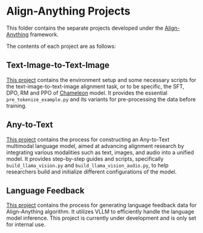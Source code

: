 # Align-Anything Projects

This folder contains the separate projects developed under the [Align-Anything](../README.md) framework.

The contents of each project are as follows:

## Text-Image-to-Text-Image

[This project](./text_image_to_text_image/README.md) contains the environment setup and some necessary scripts for the text-image-to-text-image alignment task, or to be specific, the SFT, DPO, RM and PPO of [Chameleon](https://huggingface.co/facebook/chameleon-7b) model. It provides the essential `pre_tokenize_example.py` and its variants for pre-processing the data before training.

## Any-to-Text

[This project](./any_to_text/README.md) contains the process for constructing an Any-to-Text multimodal language model, aimed at advancing alignment research by integrating various modalities such as text, images, and audio into a unified model. It provides step-by-step guides and scripts, specifically `build_llama_vision.py` and `build_llama_vision_audio.py`, to help researchers build and initialize different configurations of the model.

## Language Feedback

[This project](./lang_feedback/README.md) contains the process for generating language feedback data for Align-Anything algorithm. It utilizes VLLM to efficiently handle the language model inference. This project is currently under development and is only set for internal use.